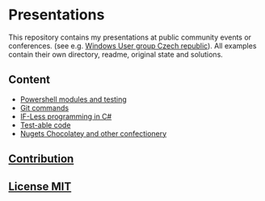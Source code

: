 # Presentations

This repository contains my presentations at public community events or conferences. (see e.g. [Windows User group Czech republic](https://wug.cz/prednasejici/4-Jiri-Pokorny)).
All examples contain their own directory, readme, original state and solutions.

## Content

* [Powershell modules and testing](./PowerShellModules/readme.md)
* [Git commands](./GitCommands/readme.md)
* [IF-Less programming in C#](./IF-Less/readme.md)
* [Test-able code](./TestableCalculator/readme.md)
* [Nugets Chocolatey and other confectionery](./NugetsChocolateyOneGet/readme.md)

## [Contribution](./CONTRIBUTING.md)

## [License MIT](./LICENSE)